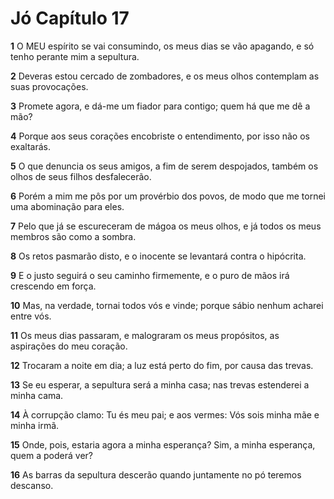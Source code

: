 # Jó Capítulo 17

**1** 	O MEU espírito se vai consumindo, os meus dias se vão apagando, e só tenho perante mim a sepultura.

**2** 	Deveras estou cercado de zombadores, e os meus olhos contemplam as suas provocações.

**3** 	Promete agora, e dá-me um fiador para contigo; quem há que me dê a mão?

**4** 	Porque aos seus corações encobriste o entendimento, por isso não os exaltarás.

**5** 	O que denuncia os seus amigos, a fim de serem despojados, também os olhos de seus filhos desfalecerão.

**6** 	Porém a mim me pôs por um provérbio dos povos, de modo que me tornei uma abominação para eles.

**7** 	Pelo que já se escureceram de mágoa os meus olhos, e já todos os meus membros são como a sombra.

**8** 	Os retos pasmarão disto, e o inocente se levantará contra o hipócrita.

**9** 	E o justo seguirá o seu caminho firmemente, e o puro de mãos irá crescendo em força.

**10** 	Mas, na verdade, tornai todos vós e vinde; porque sábio nenhum acharei entre vós.

**11** 	Os meus dias passaram, e malograram os meus propósitos, as aspirações do meu coração.

**12** 	Trocaram a noite em dia; a luz está perto do fim, por causa das trevas.

**13** 	Se eu esperar, a sepultura será a minha casa; nas trevas estenderei a minha cama.

**14** 	À corrupção clamo: Tu és meu pai; e aos vermes: Vós sois minha mãe e minha irmã.

**15** 	Onde, pois, estaria agora a minha esperança? Sim, a minha esperança, quem a poderá ver?

**16** 	As barras da sepultura descerão quando juntamente no pó teremos descanso.

